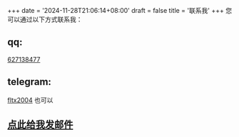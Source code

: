 +++
date = '2024-11-28T21:06:14+08:00'
draft = false
title = '联系我'
+++
您可以通过以下方式联系我：
## qq:
<a href="tencent://message/?uin=627138477" title="点此打开与我的临时会话">627138477</a>
## telegram:
[fltx2004](https://t.me/fltx2004)
也可以
## [点此给我发邮件](mailto:qiuyubo2004@foxmail.com)
